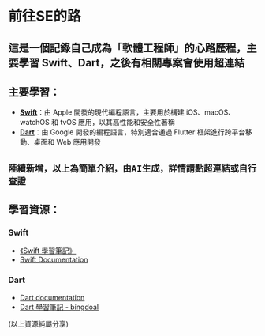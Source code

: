 # 前往SE的路
這是一個記錄自己成為「軟體工程師」的心路歷程，主要學習 Swift、Dart，之後有相關專案會使用超連結
---
## 主要學習：
- **[Swift](https://www.swift.org/)**：由 Apple 開發的現代編程語言，主要用於構建 iOS、macOS、watchOS 和 tvOS 應用，以其高性能和安全性著稱
- **[Dart](https://dart.dev/)**：由 Google 開發的編程語言，特別適合通過 Flutter 框架進行跨平台移動、桌面和 Web 應用開發

`陸續新增，以上為簡單介紹，由AI生成，詳情請點超連結或自行查證`
---
## 學習資源：

### Swift
- [《Swift 學習筆記》](https://hugolu.gitbooks.io/learn-swift/content/Basic/index.html)
- [Swift Documentation](hhttps://docs.swift.org/swift-book/documentation/the-swift-programming-language/)

### Dart
- [Dart documentation](https://dart.dev/guides)
- [Dart 學習筆記 - bingdoal](https://hackmd.io/@bingdoal/r1TNK8oNb)

(以上資源純屬分享)